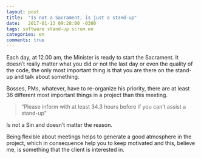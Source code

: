 ```yaml
---
layout: post
title:  "Is not a Sacrament, is just a stand-up"
date:   2017-01-13 09:28:00 -0300
tags: software stand-up scrum en
categories: en
comments: true
---
```


Each day, at 12.00 am, the Minister is ready to start the Sacrament. It doesn’t really matter what you did or not the last day or even the quality of the code, the only most important thing is that you are there on the stand-up and talk about something.

Bosses, PMs, whatever, have to re-organize his priority, there are at least 36 different most important things in a project than this meeting. 

> “Please inform with at least 34.3 hours before if you can’t assist a
> stand-up”

Is not a Sin and doesn’t matter the reason. 

Being flexible about meetings helps to generate a good atmosphere in the project, which in consequence help you to keep motivated and this, believe me, is something that the client is interested in.
